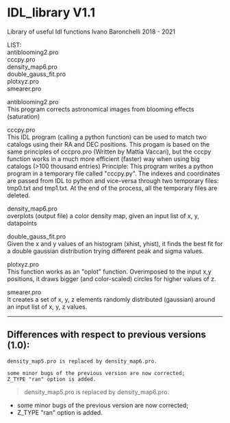 # IDL_library V1.1
Library of useful Idl functions
Ivano Baronchelli 2018 - 2021

LIST:     
antiblooming2.pro     
cccpy.pro     
density_map6.pro     
double_gauss_fit.pro     
plotxyz.pro     
smearer.pro     



antiblooming2.pro    
This program corrects astronomical images from blooming effects (saturation)

cccpy.pro    
This IDL program (calling a python function) can be used to match
two catalogs using their RA and DEC positions. 
This progam is based on the same principles of cccpro.pro (Written
by Mattia Vaccari), but the cccpy function works in a much more
efficient (faster) way when using big catalogs (>100 thousand entries) 
Principle:
This program writes a python program in a temporary file called
"cccpy.py". The indexes and coordinates are passed from IDL to
python and vice-versa through two temporary files: tmp0.txt and
tmp1.txt. 
At the end of the process, all the temporary files are deleted.


density_map6.pro    
overplots (output file) a color density map, given an input list of x, y, datapoints

double_gauss_fit.pro    
Given the x and y values of an histogram (xhist, yhist),
it finds the best fit for a double gaussian distribution trying
different peak and sigma values.

plotxyz.pro    
This function works as an "oplot" function. Overimposed to the input
x,y positions, it draws bigger (and color-scaled) circles for higher 
values of z. 

smearer.pro    
It creates a set of x, y, z elements randomly distributed (gaussian) 
around an input list of x, y, z values.

----------------------------------------------------
Differences with respect to previous versions (1.0):
----------------------------------------------------
    density_map5.pro is replaced by density_map6.pro.

    some minor bugs of the previous version are now corrected;
    Z_TYPE "ran" option is added.

 > density_map5.pro is replaced by density_map6.pro.
   - some minor bugs of the previous version are now corrected;
   - Z_TYPE "ran" option is added.



